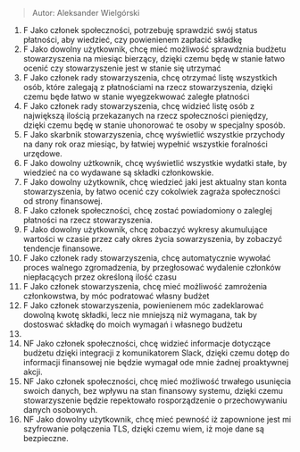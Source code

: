 > Autor: Aleksander Wielgórski

1. F Jako członek społeczności, potrzebuję sprawdzić swój status płatności, aby wiedzieć, czy powienienem zapłacić składkę
2. F Jako dowolny użytkownik, chcę mieć możliwość sprawdznia budżetu stowarzyszenia na miesiąc bierzący, dzięki czemu będę w stanie łatwo ocenić czy stowarzyszenie jest w stanie się utrzymać
3. F Jako członek rady stowarzyszenia, chcę otrzymać listę wszystkich osób, które zalegają z płatnościami na rzecz stowarzyszenia, dzięki czemu będe łatwo w stanie wyegzekwować zaległe płatności  
4. F Jako członek rady stowarzyszenia, chcę widzieć listę osób z największą ilością przekazanych na rzecz społeczności pieniędzy, dzięki czemu będę w stanie uhonorować te osoby w specjalny sposób.
5. F Jako skarbnik stowarzyszenia, chcę wyświetlić wszystkie przychody na dany rok oraz miesiąc, by łatwiej wypełnić wszystkie foralności urzędowe.
6. F Jako dowolny użtkownik, chcę wyświetlić wszystkie wydatki stałe, by wiedzieć na co wydawane są składki członkowskie.
7. F Jako dowolny użytkownik, chcę wiedzieć jaki jest aktualny stan konta stowarzyszenia, by łatwo ocenić czy cokolwiek zagraża społeczności od strony finansowej.
8. F Jako członek społeczności, chcę zostać powiadomiony o zaleglej płatności na rzecz stowarzyszenia.
9. F Jako dowolny użytkownik, chcę zobaczyć wykresy akumulujące wartości w czasie przez cały okres życia sowarzyszenia, by zobaczyć tendencje finansowe.  
10. F Jako członek rady stowarzyszenia, chcę automatycznie wywołać proces walnego zgromadzenia, by przegłosować wydalenie członków niepłacących przez określoną ilość czasu
11. F Jako członek stowarzyszenia, chcę mieć możliwość zamrożenia członkowstwa, by móc podratować własny budżet
12. F Jako członek stowarzyszenia, powienienem móc zadeklarować dowolną kwotę składki, lecz nie mniejszą niż wymagana, tak by dostoswać składkę do moich wymagań i własnego budżetu
13.  
14. NF Jako członek społeczności, chcę widzieć informacje dotyczące budżetu dzięki integracji z komunikatorem Slack, dzięki czemu dotęp do informacji finansowej nie będzie wymagał ode mnie żadnej proaktywnej akcji.
15. NF Jako członek społeczności, chcę mieć możliwość trwałego usunięcia swoich danych, bez wpływu na stan finansowy systemu, dzięki czemu stowarzyszenie będzie repektowało rosporządzenie o przechowywaniu danych osobowych. 
16. NF Jako dowolny użytkownik, chcę mieć pewność iż zapownione jest mi szyfrowanie połączenia TLS, dzięki czemu wiem, iż moje dane są bezpieczne.